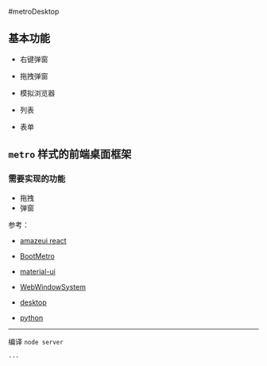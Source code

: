 #metroDesktop

## 基本功能

- 右键弹窗
- 拖拽弹窗
- 模拟浏览器
 
- 列表
- 表单

## `metro` 样式的前端桌面框架

### 需要实现的功能

- 拖拽
- 弹窗


参考：

- [amazeui react](http://amazeui.org/react/)
- [BootMetro](http://www.marcellop.com/)
- [material-ui](http://www.material-ui.com/)

- [WebWindowSystem](http://www.pengyaou.com/LegendsZ/eg/WebWindowSystem/)
- [desktop](http://desktop.sonspring.com/)

- [python](http://www.liaoxuefeng.com/wiki/001374738125095c955c1e6d8bb493182103fac9270762a000/0014023534049359c3ce60cb680419ba423b5b704baac0c000)
---

编译 `node server`

```
---
